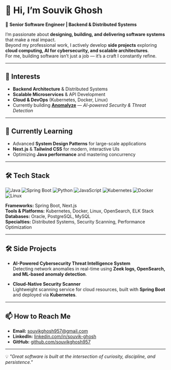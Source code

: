 # 👋 Hi, I’m Souvik Ghosh  

🚀 **Senior Software Engineer | Backend & Distributed Systems**  

I’m passionate about **designing, building, and delivering software systems** that make a real impact.  
Beyond my professional work, I actively develop **side projects** exploring **cloud computing, AI for cybersecurity, and scalable architectures**.  
For me, building software isn’t just a job — it’s a craft I constantly refine.  

---

## 👀 Interests
- **Backend Architecture** & Distributed Systems  
- **Scalable Microservices** & API Development  
- **Cloud & DevOps** (Kubernetes, Docker, Linux)  
- Currently building **[Anomalyze](https://anomalyze.in)** — *AI-powered Security & Threat Detection*  

---

## 🌱 Currently Learning
- Advanced **System Design Patterns** for large-scale applications  
- **Next.js** & **Tailwind CSS** for modern, interactive UIs  
- Optimizing **Java performance** and mastering concurrency  

---

## 🛠 Tech Stack
![Java](https://img.shields.io/badge/Java-ED8B00?style=flat&logo=java&logoColor=white)
![Spring Boot](https://img.shields.io/badge/Spring%20Boot-6DB33F?style=flat&logo=springboot&logoColor=white)
![Python](https://img.shields.io/badge/Python-3776AB?style=flat&logo=python&logoColor=white)
![JavaScript](https://img.shields.io/badge/JavaScript-F7DF1E?style=flat&logo=javascript&logoColor=black)
![Kubernetes](https://img.shields.io/badge/Kubernetes-326CE5?style=flat&logo=kubernetes&logoColor=white)
![Docker](https://img.shields.io/badge/Docker-2496ED?style=flat&logo=docker&logoColor=white)
![Linux](https://img.shields.io/badge/Linux-FCC624?style=flat&logo=linux&logoColor=black)

**Frameworks:** Spring Boot, Next.js  
**Tools & Platforms:** Kubernetes, Docker, Linux, OpenSearch, ELK Stack  
**Databases:** Oracle, PostgreSQL, MySQL  
**Specialties:** Distributed Systems, Security Scanning, Performance Optimization  

---

## 🛠 Side Projects
- **AI-Powered Cybersecurity Threat Intelligence System**  
  Detecting network anomalies in real-time using **Zeek logs, OpenSearch, and ML-based anomaly detection**.  

- **Cloud-Native Security Scanner**  
  Lightweight scanning service for cloud resources, built with **Spring Boot** and deployed via **Kubernetes**.  

---

## 📫 How to Reach Me
- **Email:** [souvikghosh957@gmail.com](mailto:souvikghosh957@gmail.com)  
- **LinkedIn:** [linkedin.com/in/souvik-ghosh](https://www.linkedin.com/in/souvik-ghosh-13ab6412b)  
- **GitHub:** [github.com/souvikghosh957](https://github.com/souvikghosh957)  

---

💡 _"Great software is built at the intersection of curiosity, discipline, and persistence."_  
